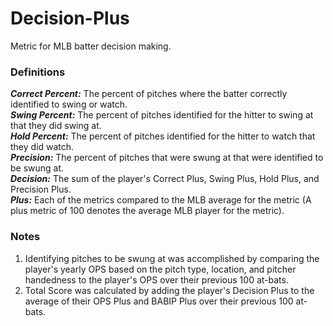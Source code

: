 # Decision-Plus
Metric for MLB batter decision making.

### Definitions
***Correct Percent:*** The percent of pitches where the batter correctly identified to swing or watch.
\
***Swing Percent:*** The percent of pitches identified for the hitter to swing at that they did swing at.
\
***Hold Percent:*** The percent of pitches identified for the hitter to watch that they did watch.
\
***Precision:*** The percent of pitches that were swung at that were identified to be swung at.
\
***Decision:*** The sum of the player's Correct Plus, Swing Plus, Hold Plus, and Precision Plus.
\
***Plus:*** Each of the metrics compared to the MLB average for the metric (A plus metric of 100 denotes the average MLB player for the metric).

### Notes
1. Identifying pitches to be swung at was accomplished by comparing the player's yearly OPS based on the pitch type, location, and pitcher handedness to the player's OPS over their previous 100 at-bats.
2. Total Score was calculated by adding the player's Decision Plus to the average of their OPS Plus and BABIP Plus over their previous 100 at-bats.
